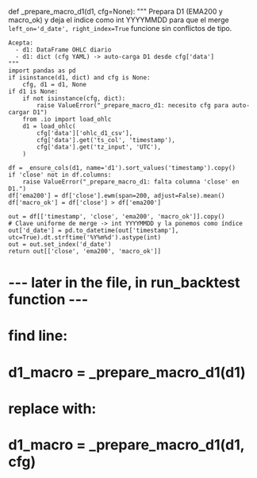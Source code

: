 def _prepare_macro_d1(d1, cfg=None):
    """
    Prepara D1 (EMA200 y macro_ok) y deja el índice como int YYYYMMDD
    para que el merge `left_on='d_date', right_index=True` funcione sin
    conflictos de tipo.
    
    Acepta:
      - d1: DataFrame OHLC diario
      - d1: dict (cfg YAML) -> auto-carga D1 desde cfg['data']
    """
    import pandas as pd
    if isinstance(d1, dict) and cfg is None:
        cfg, d1 = d1, None
    if d1 is None:
        if not isinstance(cfg, dict):
            raise ValueError("_prepare_macro_d1: necesito cfg para auto-cargar D1")
        from .io import load_ohlc
        d1 = load_ohlc(
            cfg['data']['ohlc_d1_csv'],
            cfg['data'].get('ts_col', 'timestamp'),
            cfg['data'].get('tz_input', 'UTC'),
        )

    df = _ensure_cols(d1, name='d1').sort_values('timestamp').copy()
    if 'close' not in df.columns:
        raise ValueError("_prepare_macro_d1: falta columna 'close' en D1.")
    df['ema200'] = df['close'].ewm(span=200, adjust=False).mean()
    df['macro_ok'] = df['close'] > df['ema200']

    out = df[['timestamp', 'close', 'ema200', 'macro_ok']].copy()
    # Clave uniforme de merge -> int YYYYMMDD y la ponemos como índice
    out['d_date'] = pd.to_datetime(out['timestamp'], utc=True).dt.strftime('%Y%m%d').astype(int)
    out = out.set_index('d_date')
    return out[['close', 'ema200', 'macro_ok']]

# --- later in the file, in run_backtest function ---

# find line:
# d1_macro = _prepare_macro_d1(d1)
# replace with:
# d1_macro = _prepare_macro_d1(d1, cfg)
